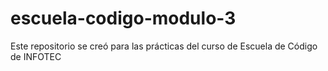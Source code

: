 # escuela-codigo-modulo-3
Este repositorio se creó para las prácticas del curso de Escuela de Código de INFOTEC
